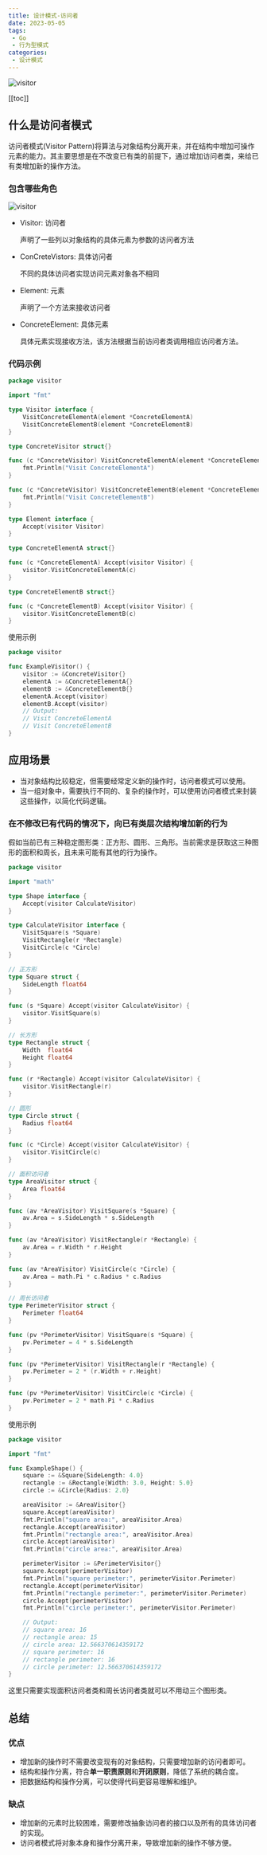 ```yaml
---
title: 设计模式-访问者
date: 2023-05-05
tags:
 - Go
 - 行为型模式
categories:
 - 设计模式
---
```


![visitor](https://refactoringguru.cn/images/patterns/content/visitor/visitor-2x.png)

<!-- more -->

[[toc]]

## 什么是访问者模式

访问者模式(Visitor Pattern)将算法与对象结构分离开来，并在结构中增加可操作元素的能力。其主要思想是在不改变已有类的前提下，通过增加访问者类，来给已有类增加新的操作方法。

### 包含哪些角色

![visitor](../images/visitor.png)

- Visitor: 访问者
  
  声明了一些列以对象结构的具体元素为参数的访问者方法

- ConCreteVistors: 具体访问者
  
  不同的具体访问者实现访问元素对象各不相同

- Element: 元素
  
  声明了一个方法来接收访问者

- ConcreteElement: 具体元素

  具体元素实现接收方法，该方法根据当前访问者类调用相应访问者方法。

### 代码示例

```go
package visitor

import "fmt"

type Visitor interface {
	VisitConcreteElementA(element *ConcreteElementA)
	VisitConcreteElementB(element *ConcreteElementB)
}

type ConcreteVisitor struct{}

func (c *ConcreteVisitor) VisitConcreteElementA(element *ConcreteElementA) {
	fmt.Println("Visit ConcreteElementA")
}

func (c *ConcreteVisitor) VisitConcreteElementB(element *ConcreteElementB) {
	fmt.Println("Visit ConcreteElementB")
}

type Element interface {
	Accept(visitor Visitor)
}

type ConcreteElementA struct{}

func (c *ConcreteElementA) Accept(visitor Visitor) {
	visitor.VisitConcreteElementA(c)
}

type ConcreteElementB struct{}

func (c *ConcreteElementB) Accept(visitor Visitor) {
	visitor.VisitConcreteElementB(c)
}
```

使用示例

```go
package visitor

func ExampleVisitor() {
	visitor := &ConcreteVisitor{}
	elementA := &ConcreteElementA{}
	elementB := &ConcreteElementB{}
	elementA.Accept(visitor)
	elementB.Accept(visitor)
	// Output:
	// Visit ConcreteElementA
	// Visit ConcreteElementB
}
```

## 应用场景

- 当对象结构比较稳定，但需要经常定义新的操作时，访问者模式可以使用。
- 当一组对象中，需要执行不同的、复杂的操作时，可以使用访问者模式来封装这些操作，以简化代码逻辑。

### 在不修改已有代码的情况下，向已有类层次结构增加新的行为

假如当前已有三种稳定图形类：正方形、圆形、三角形。当前需求是获取这三种图形的面积和周长，且未来可能有其他的行为操作。

```go
package visitor

import "math"

type Shape interface {
	Accept(visitor CalculateVisitor)
}

type CalculateVisitor interface {
	VisitSquare(s *Square)
	VisitRectangle(r *Rectangle)
	VisitCircle(c *Circle)
}

// 正方形
type Square struct {
	SideLength float64
}

func (s *Square) Accept(visitor CalculateVisitor) {
	visitor.VisitSquare(s)
}

// 长方形
type Rectangle struct {
	Width  float64
	Height float64
}

func (r *Rectangle) Accept(visitor CalculateVisitor) {
	visitor.VisitRectangle(r)
}

// 圆形
type Circle struct {
	Radius float64
}

func (c *Circle) Accept(visitor CalculateVisitor) {
	visitor.VisitCircle(c)
}

// 面积访问者
type AreaVisitor struct {
	Area float64
}

func (av *AreaVisitor) VisitSquare(s *Square) {
	av.Area = s.SideLength * s.SideLength
}

func (av *AreaVisitor) VisitRectangle(r *Rectangle) {
	av.Area = r.Width * r.Height
}

func (av *AreaVisitor) VisitCircle(c *Circle) {
	av.Area = math.Pi * c.Radius * c.Radius
}

// 周长访问者
type PerimeterVisitor struct {
	Perimeter float64
}

func (pv *PerimeterVisitor) VisitSquare(s *Square) {
	pv.Perimeter = 4 * s.SideLength
}

func (pv *PerimeterVisitor) VisitRectangle(r *Rectangle) {
	pv.Perimeter = 2 * (r.Width + r.Height)
}

func (pv *PerimeterVisitor) VisitCircle(c *Circle) {
	pv.Perimeter = 2 * math.Pi * c.Radius
}
```

使用示例

```go
package visitor

import "fmt"

func ExampleShape() {
	square := &Square{SideLength: 4.0}
	rectangle := &Rectangle{Width: 3.0, Height: 5.0}
	circle := &Circle{Radius: 2.0}

	areaVisitor := &AreaVisitor{}
	square.Accept(areaVisitor)
	fmt.Println("square area:", areaVisitor.Area)
	rectangle.Accept(areaVisitor)
	fmt.Println("rectangle area:", areaVisitor.Area)
	circle.Accept(areaVisitor)
	fmt.Println("circle area:", areaVisitor.Area)

	perimeterVisitor := &PerimeterVisitor{}
	square.Accept(perimeterVisitor)
	fmt.Println("square perimeter:", perimeterVisitor.Perimeter)
	rectangle.Accept(perimeterVisitor)
	fmt.Println("rectangle perimeter:", perimeterVisitor.Perimeter)
	circle.Accept(perimeterVisitor)
	fmt.Println("circle perimeter:", perimeterVisitor.Perimeter)

	// Output:
	// square area: 16
	// rectangle area: 15
	// circle area: 12.566370614359172
	// square perimeter: 16
	// rectangle perimeter: 16
	// circle perimeter: 12.566370614359172
}
```

这里只需要实现面积访问者类和周长访问者类就可以不用动三个图形类。

## 总结

### 优点

- 增加新的操作时不需要改变现有的对象结构，只需要增加新的访问者即可。
- 结构和操作分离，符合**单一职责原则**和**开闭原则**，降低了系统的耦合度。
- 把数据结构和操作分离，可以使得代码更容易理解和维护。

### 缺点

- 增加新的元素时比较困难，需要修改抽象访问者的接口以及所有的具体访问者的实现。
- 访问者模式将对象本身和操作分离开来，导致增加新的操作不够方便。
